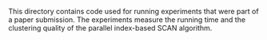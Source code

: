 This directory contains code used for running experiments that were part of a
paper submission. The experiments measure the running time and the clustering
quality of the parallel index-based SCAN algorithm.
